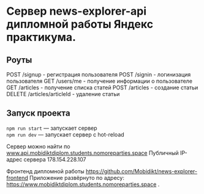 # Сервер news-explorer-api дипломной работы Яндекс практикума.

## Роуты

POST /signup - регистрация пользователя
POST /signin - логинизация пользователя
GET /users/me - получение информации о пользователе
GET /articles - получение списка статей
POST /articles - создание статьи
DELETE /articles/articleId - удаление статьи

## Запуск проекта

`npm run start` — запускает сервер  
`npm run dev` — запускает сервер с hot-reload

Сервер можно найти по www.api.mobidiktdiplom.students.nomoreparties.space Публичный IP-адрес сервера 178.154.228.107

Фронтенд дипломной работы https://github.com/Mobidikt/news-explorer-frontend
Приложение развёрнуто по адресу: https://www.mobidiktdiplom.students.nomoreparties.space .
